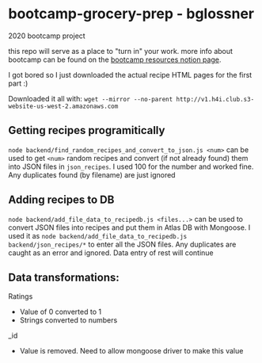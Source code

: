 # bootcamp-grocery-prep - bglossner
2020 bootcamp project

this repo will serve as a place to "turn in" your work. more info about bootcamp can be found on the [bootcamp resources notion page](https://www.notion.so/h4i/Bootcamp-Resources-995537643dec454099abd859d8c02643).

I got bored so I just downloaded the actual recipe HTML pages for the first part :)

Downloaded it all with:
`wget --mirror --no-parent http://v1.h4i.club.s3-website-us-west-2.amazonaws.com`

## Getting recipes programitically
`node backend/find_random_recipes_and_convert_to_json.js <num>` can be used to get `<num>` random recipes and convert (if not already found) them into JSON files in `json_recipes`.
I used 100 for the number and worked fine.
Any duplicates found (by filename) are just ignored

## Adding recipes to DB
`node backend/add_file_data_to_recipedb.js <files...>` can be used to convert JSON files into recipes and put them in Atlas DB with Mongoose.
I used it as `node backend/add_file_data_to_recipedb.js backend/json_recipes/*` to enter all the JSON files.
Any duplicates are caught as an error and ignored. Data entry of rest will continue

## Data transformations:
Ratings
- Value of 0 converted to 1
- Strings converted to numbers

\_id
- Value is removed. Need to allow mongoose driver to make this value

